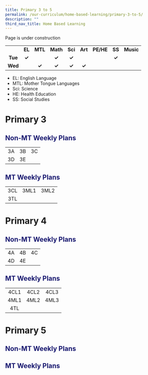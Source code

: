 ```yaml
---
title: Primary 3 to 5
permalink: /our-curriculum/home-based-learning/primary-3-to-5/
description: ""
third_nav_title: Home Based Learning
---
```

Page is under construction
<table style="text-align: center; font-weight: bold;">
<tbody>
  <tr>
    <td></td>
    <td>EL</td>
    <td>MTL</td>
    <td>Math</td>
    <td>Sci</td>
    <td>Art</td>
    <td>PE/HE</td>
    <td>SS</td>
    <td>Music</td>
  </tr>
  <tr>
    <td>Tue</td>
    <td>✓</td>
    <td></td>
    <td>✓</td>
    <td>✓</td>
    <td></td>
    <td></td>
    <td>✓</td>
    <td></td>
  </tr>
  <tr>
    <td>Wed</td>
    <td></td>
    <td>✓</td>
    <td>✓</td>
    <td>✓</td>
    <td>✓</td>
    <td></td>
    <td></td>
    <td></td>
  </tr>
</tbody>
</table>

* EL: English Language
* MTL: Mother Tongue Languages
* Sci: Science
* HE: Health Education
* SS: Social Studies

# Primary 3
<h2 style="color:midnightblue">Non-MT Weekly Plans</h2>

|   |   |   |
|:---:|:---:|:---:|
| 3A | 3B | 3C |
| 3D | 3E | |

<h2 style="color:midnightblue">MT Weekly Plans</h2>

|   |   |   |
|:---:|:---:|:---:|
| 3CL | 3ML1 | 3ML2 |
| 3TL |  |  |

# Primary 4
<h2 style="color:midnightblue">Non-MT Weekly Plans</h2>

|   |   |   |
|:---:|:---:|:---:|
| 4A | 4B | 4C |
| 4D | 4E | |

<h2 style="color:midnightblue">MT Weekly Plans</h2>

|   |   |   |
|:---:|:---:|:---:|
| 4CL1 | 4CL2 | 4CL3 |
| 4ML1 | 4ML2 | 4ML3 |
| 4TL |  |  |

# Primary 5
<h2 style="color:midnightblue">Non-MT Weekly Plans</h2>


<h2 style="color:midnightblue">MT Weekly Plans</h2>